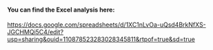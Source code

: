 #### You can find the Excel analysis here:
https://docs.google.com/spreadsheets/d/1XC1nLvOa-uQsd4BrkNfXS-JGCHMQi5C4/edit?usp=sharing&ouid=110878523283028345811&rtpof=true&sd=true
